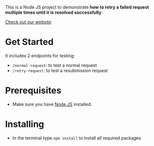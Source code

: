 This is a Node JS project to demonstrate **how to retry a failed request multiple times until it is resolved successfully**.

[Check out our website](https://theafricanboss.com)

# Get Started

It includes 2 endpoints for testing:

-   `/normal-request`: to test a normal request
-   `/retry-request`: to test a resubmission request

# Prerequisites

-   Make sure you have [Node JS](https://nodejs.org) installed.

# Installing

-   In the terminal type `npm install` to install all required packages
